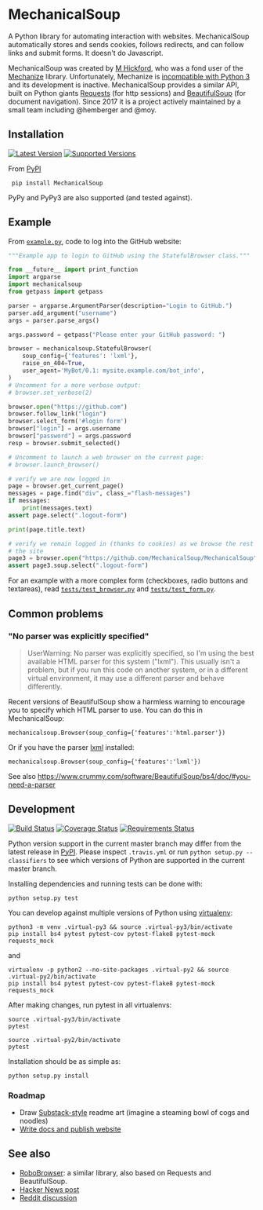 MechanicalSoup
==============

A Python library for automating interaction with websites. MechanicalSoup automatically stores and sends cookies, follows redirects, and can follow links and submit forms. It doesn't do Javascript.

MechanicalSoup was created by [M Hickford](https://github.com/hickford/), who was a fond user of the [Mechanize](https://github.com/jjlee/mechanize) library. Unfortunately, Mechanize is [incompatible with Python 3](https://github.com/jjlee/mechanize/issues/96) and its development is inactive. MechanicalSoup provides a similar API, built on Python giants [Requests](http://docs.python-requests.org/en/latest/) (for http sessions) and [BeautifulSoup](http://www.crummy.com/software/BeautifulSoup/) (for document navigation). Since 2017 it is a project actively maintained by a small team including @hemberger and @moy.

Installation
------

[![Latest Version](https://img.shields.io/pypi/v/MechanicalSoup.svg)](https://pypi.python.org/pypi/MechanicalSoup/)
[![Supported Versions](https://img.shields.io/pypi/pyversions/mechanicalsoup.svg)](https://pypi.python.org/pypi/MechanicalSoup/)

From [PyPI](https://pypi.python.org/pypi/MechanicalSoup/)

     pip install MechanicalSoup

PyPy and PyPy3 are also supported (and tested against).

Example
------

From [`example.py`](example.py), code to log into the GitHub website:

```python
"""Example app to login to GitHub using the StatefulBrowser class."""

from __future__ import print_function
import argparse
import mechanicalsoup
from getpass import getpass

parser = argparse.ArgumentParser(description="Login to GitHub.")
parser.add_argument("username")
args = parser.parse_args()

args.password = getpass("Please enter your GitHub password: ")

browser = mechanicalsoup.StatefulBrowser(
    soup_config={'features': 'lxml'},
    raise_on_404=True,
    user_agent='MyBot/0.1: mysite.example.com/bot_info',
)
# Uncomment for a more verbose output:
# browser.set_verbose(2)

browser.open("https://github.com")
browser.follow_link("login")
browser.select_form('#login form')
browser["login"] = args.username
browser["password"] = args.password
resp = browser.submit_selected()

# Uncomment to launch a web browser on the current page:
# browser.launch_browser()

# verify we are now logged in
page = browser.get_current_page()
messages = page.find("div", class_="flash-messages")
if messages:
    print(messages.text)
assert page.select(".logout-form")

print(page.title.text)

# verify we remain logged in (thanks to cookies) as we browse the rest of
# the site
page3 = browser.open("https://github.com/MechanicalSoup/MechanicalSoup")
assert page3.soup.select(".logout-form")
```

For an example with a more complex form (checkboxes, radio buttons and textareas), read [`tests/test_browser.py`](tests/test_browser.py) and [`tests/test_form.py`](tests/test_form.py).

Common problems
---

### "No parser was explicitly specified"

> UserWarning: No parser was explicitly specified, so I'm using the best available HTML parser for this system ("lxml"). This usually isn't a problem, but if you run this code on another system, or in a different virtual environment, it may use a different parser and behave differently.

Recent versions of BeautifulSoup show a harmless warning to encourage you to specify which HTML parser to use. You can do this in MechanicalSoup:

    mechanicalsoup.Browser(soup_config={'features':'html.parser'})

Or if you have the parser [lxml](http://lxml.de/installation.html) installed:

    mechanicalsoup.Browser(soup_config={'features':'lxml'})

See also https://www.crummy.com/software/BeautifulSoup/bs4/doc/#you-need-a-parser

Development
---------

[![Build Status](https://travis-ci.org/MechanicalSoup/MechanicalSoup.svg?branch=master)](https://travis-ci.org/MechanicalSoup/MechanicalSoup)
[![Coverage Status](https://codecov.io/gh/MechanicalSoup/MechanicalSoup/branch/master/graph/badge.svg)](https://codecov.io/gh/MechanicalSoup/MechanicalSoup)
[![Requirements Status](https://requires.io/github/MechanicalSoup/MechanicalSoup/requirements.svg?branch=master)](https://requires.io/github/MechanicalSoup/MechanicalSoup/requirements/?branch=master)

Python version support in the current master branch may differ from the latest release in [PyPI](https://pypi.python.org/pypi/MechanicalSoup/). Please inspect `.travis.yml` or run `python setup.py --classifiers` to see which versions of Python are supported in the current master branch.

Installing dependencies and running tests can be done with:

    python setup.py test

You can develop against multiple versions of Python using [virtualenv](https://packaging.python.org/tutorials/installing-packages/#creating-virtual-environments):

    python3 -m venv .virtual-py3 && source .virtual-py3/bin/activate
    pip install bs4 pytest pytest-cov pytest-flake8 pytest-mock requests_mock
and

    virtualenv -p python2 --no-site-packages .virtual-py2 && source .virtual-py2/bin/activate
    pip install bs4 pytest pytest-cov pytest-flake8 pytest-mock requests_mock

After making changes, run pytest in all virtualenvs:

    source .virtual-py3/bin/activate
    pytest

    source .virtual-py2/bin/activate
    pytest

Installation should be as simple as:

    python setup.py install

### Roadmap

* Draw [Substack-style](http://substack.net/art) readme art (imagine a steaming bowl of cogs and noodles)
* [Write docs and publish website](https://github.com/MechanicalSoup/MechanicalSoup/issues/6)

See also
------

* [RoboBrowser](https://github.com/jmcarp/robobrowser): a similar library, also based on Requests and BeautifulSoup.
* [Hacker News post](https://news.ycombinator.com/item?id=8012103)
* [Reddit discussion](http://www.reddit.com/r/programming/comments/2aa13s/mechanicalsoup_a_python_library_for_automating/)
